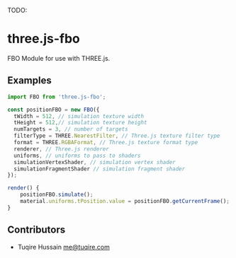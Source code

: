 TODO:

# three.js-fbo

FBO Module for use with THREE.js.


## Examples

```js
import FBO from 'three.js-fbo';

const positionFBO = new FBO({
  tWidth = 512, // simulation texture width
  tHeight = 512,// simulation texture height
  numTargets = 3, // number of targets
  filterType = THREE.NearestFilter, // Three.js texture filter type
  format = THREE.RGBAFormat, // Three.js texture format type
  renderer, // Three.js renderer
  uniforms, // uniforms to pass to shaders
  simulationVertexShader, // simulation vertex shader
  simulationFragmentShader // simulation fragment shader
});

render() {
	positionFBO.simulate();
	material.uniforms.tPosition.value = positionFBO.getCurrentFrame();
}

```


## Contributors

* Tuqire Hussain <me@tuqire.com>
